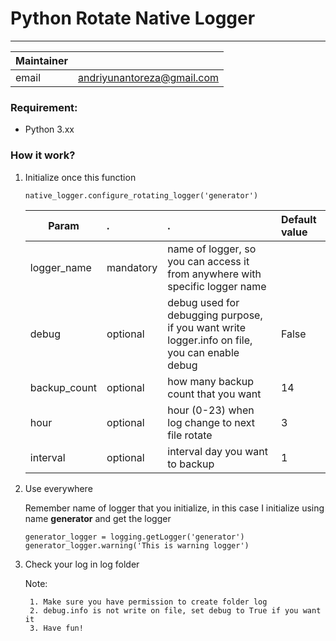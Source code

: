 # Python Rotate Native Logger
***
|Maintainer||
| ------------- |:-------------:| 
| email      | andriyunantoreza@gmail.com |

### Requirement:
- Python 3.xx

### How it work?
1. Initialize once this function
    ```
    native_logger.configure_rotating_logger('generator')
    ```

    |Param|.|.| Default value |
    | ------------- |:-------------| :------------- | :------------- |
    | logger_name      | mandatory | name of logger, so you can access it from anywhere with specific logger name ||
    | debug      | optional | debug used for debugging purpose, if you want write logger.info on file, you can enable debug | False |
    | backup_count      | optional | how many backup count that you want | 14 |
    | hour      | optional | hour (0-23) when log change to next file rotate | 3 |
    | interval      | optional | interval day you want to backup | 1 |

2. Use everywhere
    
    Remember name of logger that you initialize, in this case I initialize using name **generator** and get the logger
    ```
    generator_logger = logging.getLogger('generator')
    generator_logger.warning('This is warning logger')
    ```

3. Check your log in log folder
    
    Note: 
        
        1. Make sure you have permission to create folder log
        2. debug.info is not write on file, set debug to True if you want it
        3. Have fun!
        
   
  